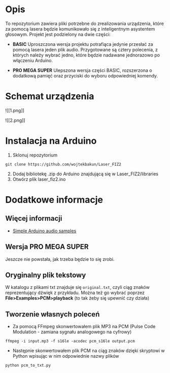 # Opis
To repozytorium zawiera pliki potrzebne do zrealizowania urządzenia, które za pomocą lasera będzie komunikowało się z inteligentnym asystentem głosowym.
Projekt jest podzielony na dwie części: 

- **BASIC**
Uproszczona wersja projektu potrafiąca jedynie przesłać za pomocą lasera jeden plik audio. Przygotowane są cztery polecenia, z których należy wybrać jedno, które będzie nadawane jednorazowo po włączeniu Arduino.

- **PRO MEGA SUPER**
Ulepszona wersja części BASIC, rozszerzona o dodatkową pamięć oraz przyciski do wyboru odpowiedniej komendy.

# Schemat urządzenia

![[1.png]]

![[2.png]]

# Instalacja na Arduino
1. Sklonuj repozytorium
```
git clone https://github.com/wojtekbakun/Laser_FIZ2
```
2. Dodaj bibliotekę .zip do Arduino znajdującą się w Laser_FIZ2/libraries
3. Otwórz plik laser_fiz2.ino
# Dodatkowe informacje
## Więcej informacji
- [Simple Arduino audio samples](https://highlowtech.org/?p=1963)
## Wersja PRO MEGA SUPER
Jeszcze nie powstała, jak trzeba będzie to się zrobi.
## Oryginalny plik tekstowy
W katalogu z plikami txt znajduje się `original.txt`, czyli ciąg znaków reprezentujący dźwięk z przykładu. Można też go wybrać poprzez **File>Examples>PCM>playback** (to tak żeby się upewnić czy działa)
## Tworzenie własnych poleceń
- Za pomocą FFmpeg skonwertowałem plik MP3 na PCM (Pulse Code Modulation - zamiana sygnału analogowego na cyfrowy)
```
ffmpeg -i input.mp3 -f s16le -acodec pcm_s16le output.pcm
```

- Następnie skonwertowałem plik PCM na ciąg znaków dzięki skryptowi w Python wpisując w nim odpowiednie nazwy plików
```
python pcm_to_txt.py
```
